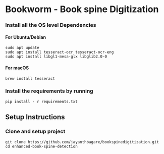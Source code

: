 # Bookworm - Book spine Digitization

### Install all the OS level Dependencies

#### For Ubuntu/Debian

```
sudo apt update
sudo apt install tesseract-ocr tesseract-ocr-eng
sudo apt install libgl1-mesa-glx libglib2.0-0
```

#### For macOS

```
brew install tesseract
```

### Install the requirements by running

```
pip install - r requirements.txt
```

## Setup Instructions

### Clone and setup project

```
git clone https://github.com/jayanthbagare/bookspinedigitization.git
cd enhanced-book-spine-detection
```
